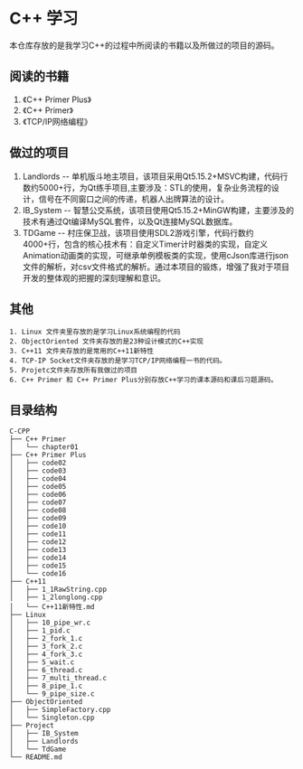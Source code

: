 # C++ 学习

本仓库存放的是我学习C++的过程中所阅读的书籍以及所做过的项目的源码。

## 阅读的书籍

  1. 《C++ Primer Plus》
  2. 《C++ Primer》
  3. 《TCP/IP网络编程》

## 做过的项目

  1. Landlords -- 单机版斗地主项目，该项目采用Qt5.15.2+MSVC构建，代码行数约5000+行，为Qt练手项目,主要涉及：STL的使用，复杂业务流程的设计，信号在不同窗口之间的传递，机器人出牌算法的设计。
  2. IB_System -- 智慧公交系统，该项目使用Qt5.15.2+MinGW构建，主要涉及的技术有通过Qt编译MySQL套件，以及Qt连接MySQL数据库。
  3. TDGame -- 村庄保卫战，该项目使用SDL2游戏引擎，代码行数约4000+行，包含的核心技术有：自定义Timer计时器类的实现，自定义Animation动画类的实现，可继承单例模板类的实现，使用cJson库进行json文件的解析，对csv文件格式的解析。通过本项目的锻炼，增强了我对于项目开发的整体观的把握的深刻理解和意识。

## 其他

    1. Linux 文件夹里存放的是学习Linux系统编程的代码
    2. ObjectOriented 文件夹存放的是23种设计模式的C++实现
    3. C++11 文件夹存放的是常用的C++11新特性
    4. TCP-IP Socket文件夹存放的是学习TCP/IP网络编程一书的代码。
    5. Projetc文件夹存放所有我做过的项目
    6. C++ Primer 和 C++ Primer Plus分别存放C++学习的课本源码和课后习题源码。

## 目录结构

```shell
C-CPP
├── C++ Primer
│   └── chapter01
├── C++ Primer Plus
│   ├── code02
│   ├── code03
│   ├── code04
│   ├── code05
│   ├── code06
│   ├── code07
│   ├── code08
│   ├── code09
│   ├── code10
│   ├── code11
│   ├── code12
│   ├── code13
│   ├── code14
│   ├── code15
│   └── code16
├── C++11
│   ├── 1_1RawString.cpp
│   ├── 1_2longlong.cpp
│   └── C++11新特性.md
├── Linux
│   ├── 10_pipe_wr.c
│   ├── 1_pid.c
│   ├── 2_fork_1.c
│   ├── 3_fork_2.c
│   ├── 4_fork_3.c
│   ├── 5_wait.c
│   ├── 6_thread.c
│   ├── 7_multi_thread.c
│   ├── 8_pipe_1.c
│   └── 9_pipe_size.c
├── ObjectOriented
│   ├── SimpleFactory.cpp
│   └── Singleton.cpp
├── Project
│   ├── IB_System
│   ├── Landlords
│   └── TdGame
└── README.md
```
